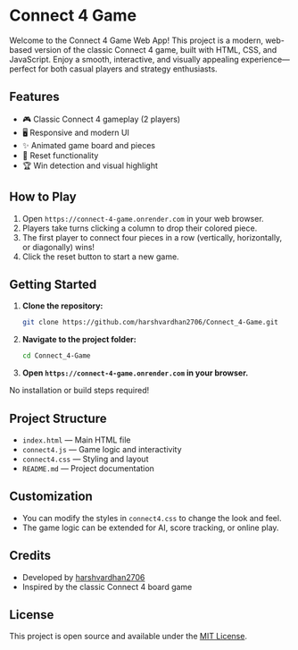 
# Connect 4 Game

Welcome to the Connect 4 Game Web App! This project is a modern, web-based version of the classic Connect 4 game, built with HTML, CSS, and JavaScript. Enjoy a smooth, interactive, and visually appealing experience—perfect for both casual players and strategy enthusiasts.

## Features

- 🎮 Classic Connect 4 gameplay (2 players)
- 🖥️ Responsive and modern UI
- ✨ Animated game board and pieces
- 🔄 Reset functionality
- 🏆 Win detection and visual highlight



## How to Play

1. Open `https://connect-4-game.onrender.com` in your web browser.
2. Players take turns clicking a column to drop their colored piece.
3. The first player to connect four pieces in a row (vertically, horizontally, or diagonally) wins!
4. Click the reset button to start a new game.

## Getting Started

1. **Clone the repository:**
   ```bash
   git clone https://github.com/harshvardhan2706/Connect_4-Game.git
   ```
2. **Navigate to the project folder:**
   ```bash
   cd Connect_4-Game
   ```
3. **Open `https://connect-4-game.onrender.com` in your browser.**

No installation or build steps required!

## Project Structure

- `index.html` — Main HTML file
- `connect4.js` — Game logic and interactivity
- `connect4.css` — Styling and layout
- `README.md` — Project documentation

## Customization

- You can modify the styles in `connect4.css` to change the look and feel.
- The game logic can be extended for AI, score tracking, or online play.

## Credits

- Developed by [harshvardhan2706](https://github.com/harshvardhan2706)
- Inspired by the classic Connect 4 board game

## License

This project is open source and available under the [MIT License](LICENSE).
